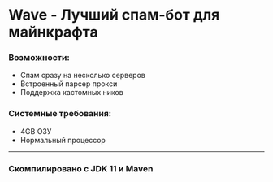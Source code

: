 # Wave - Лучший спам-бот для майнкрафта

### Возможности:
- Спам сразу на несколько серверов
- Встроенный парсер прокси
- Поддержка кастомных ников

### Системные требования:
- 4GB ОЗУ
- Нормальный процессор

---------------------------------------------------------------------
### Скомпилировано с JDK 11 и Maven

